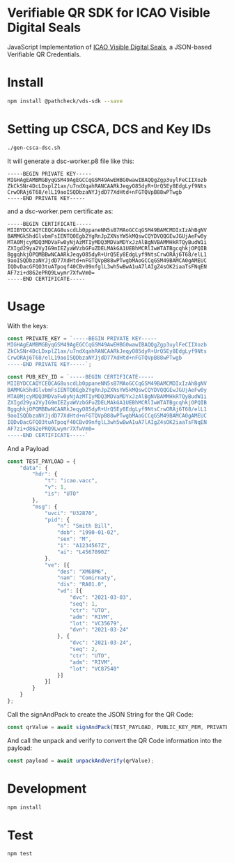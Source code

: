 # Verifiable QR SDK for ICAO Visible Digital Seals

JavaScript Implementation of [ICAO Visible Digital Seals](https://www.icao.int/Security/FAL/TRIP/Documents/TR%20-%20Visible%20Digital%20Seals%20for%20Non-Electronic%20Documents%20V1.31.pdf), a JSON-based Verifiable QR Credentials. 

# Install

```sh
npm install @pathcheck/vds-sdk --save
```

# Setting up CSCA, DCS and Key IDs

```sh
./gen-csca-dsc.sh
```

It will generate a dsc-worker.p8 file like this: 

```
-----BEGIN PRIVATE KEY-----
MIGHAgEAMBMGByqGSM49AgEGCCqGSM49AwEHBG0wawIBAQQgZgp3uylFeCIIXozb
ZkCkSNr4DcLDxplZ1ax/u7ndXqahRANCAARkJeqyO85dyR+UrQ5Ey8EdgLyf9Nts
CrwORAj6T68/elL19aoISQDbzaNYJjdD77XdHtd+nFGTQVpB88wPTwgb
-----END PRIVATE KEY-----
```

and a dsc-worker.pem certificate as: 

```
-----BEGIN CERTIFICATE-----
MIIBYDCCAQYCEQCAG8uscdLb0ppaneNN5sB7MAoGCCqGSM49BAMCMDIxIzAhBgNV
BAMMGk5hdGlvbmFsIENTQ0Egb2YgRnJpZXNsYW5kMQswCQYDVQQGEwJGUjAeFw0y
MTA0MjcyMDQ3MDVaFw0yNjAzMTIyMDQ3MDVaMDYxJzAlBgNVBAMMHkRTQyBudW1i
ZXIgd29ya2VyIG9mIEZyaWVzbGFuZDELMAkGA1UEBhMCRlIwWTATBgcqhkjOPQIB
BggqhkjOPQMBBwNCAARkJeqyO85dyR+UrQ5Ey8EdgLyf9NtsCrwORAj6T68/elL1
9aoISQDbzaNYJjdD77XdHtd+nFGTQVpB88wPTwgbMAoGCCqGSM49BAMCA0gAMEUC
IQDvDacGFQO3tuATpoqf40CBv09nfglL3wh5wBwA1uA7lAIgZ4sOK2iaaTsFNqEN
AF7zi+d862ePRQ9Lwymr7XfwVm0=
-----END CERTIFICATE-----
```


# Usage

With the keys: 

```js
const PRIVATE_KEY = `-----BEGIN PRIVATE KEY-----
MIGHAgEAMBMGByqGSM49AgEGCCqGSM49AwEHBG0wawIBAQQgZgp3uylFeCIIXozb
ZkCkSNr4DcLDxplZ1ax/u7ndXqahRANCAARkJeqyO85dyR+UrQ5Ey8EdgLyf9Nts
CrwORAj6T68/elL19aoISQDbzaNYJjdD77XdHtd+nFGTQVpB88wPTwgb
-----END PRIVATE KEY-----`;

const PUB_KEY_ID = `-----BEGIN CERTIFICATE-----
MIIBYDCCAQYCEQCAG8uscdLb0ppaneNN5sB7MAoGCCqGSM49BAMCMDIxIzAhBgNV
BAMMGk5hdGlvbmFsIENTQ0Egb2YgRnJpZXNsYW5kMQswCQYDVQQGEwJGUjAeFw0y
MTA0MjcyMDQ3MDVaFw0yNjAzMTIyMDQ3MDVaMDYxJzAlBgNVBAMMHkRTQyBudW1i
ZXIgd29ya2VyIG9mIEZyaWVzbGFuZDELMAkGA1UEBhMCRlIwWTATBgcqhkjOPQIB
BggqhkjOPQMBBwNCAARkJeqyO85dyR+UrQ5Ey8EdgLyf9NtsCrwORAj6T68/elL1
9aoISQDbzaNYJjdD77XdHtd+nFGTQVpB88wPTwgbMAoGCCqGSM49BAMCA0gAMEUC
IQDvDacGFQO3tuATpoqf40CBv09nfglL3wh5wBwA1uA7lAIgZ4sOK2iaaTsFNqEN
AF7zi+d862ePRQ9Lwymr7XfwVm0=
-----END CERTIFICATE-----`
```

And a Payload 

```js
const TEST_PAYLOAD = {
    "data": {
        "hdr": {
            "t": "icao.vacc",
            "v": 1,
            "is": "UTO"
        },
        "msg": {
            "uvci": "U32870",
            "pid": {
                "n": "Smith Bill",
                "dob": "1990-01-02",
                "sex": "M",
                "i": "A1234567Z",
                "ai": "L4567890Z"
            },
            "ve": [{
                "des": "XM68M6",
                "nam": "Comirnaty",
                "dis": "RA01.0",
                "vd": [{
                    "dvc": "2021-03-03",
                    "seq": 1,
                    "ctr": "UTO",
                    "adm": "RIVM",
                    "lot": "VC35679",
                    "dvn": "2021-03-24"
                }, {
                    "dvc": "2021-03-24",
                    "seq": 2,
                    "ctr": "UTO",
                    "adm": "RIVM",
                    "lot": "VC87540"
                }]
            }]
        }
    }
};
```

Call the signAndPack to create the JSON String for the QR Code: 

```js
const qrValue = await signAndPack(TEST_PAYLOAD, PUBLIC_KEY_PEM, PRIVATE_KEY_P8);
```

And call the unpack and verify to convert the QR Code information into the payload: 

```js
const payload = await unpackAndVerify(qrValue);
```

# Development

```sh
npm install
``` 

# Test

```sh
npm test
```
